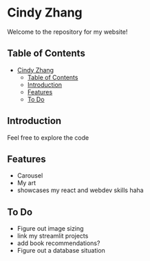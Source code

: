 # Cindy Zhang

Welcome to the repository for my website!

## Table of Contents

- [Cindy Zhang](#cindy-zhang)
  - [Table of Contents](#table-of-contents)
  - [Introduction](#introduction)
  - [Features](#features)
  - [To Do](#to-do)

## Introduction

Feel free to explore the code

## Features

- Carousel
- My art
- showcases my react and webdev skills haha

## To Do

- Figure out image sizing
- link my streamlit projects
- add book recommendations?
- Figure out a database situation
